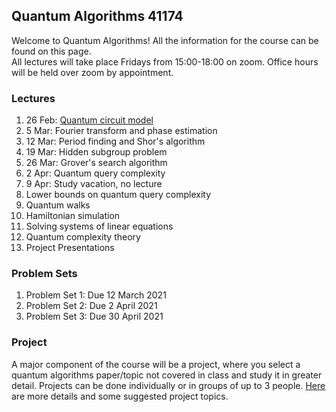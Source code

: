 ## Quantum Algorithms 41174

Welcome to Quantum Algorithms!  All the information for the course can be found on this page.  
All lectures will take place Fridays from 15:00-18:00 on zoom.  Office hours will be held 
over zoom by appointment.


### Lectures

1. 26 Feb: [Quantum circuit model](LECTURES/lec1.pdf)
2. 5 Mar: Fourier transform and phase estimation
3. 12 Mar: Period finding and Shor's algorithm
4. 19 Mar: Hidden subgroup problem
5. 26 Mar: Grover's search algorithm
6. 2 Apr: Quantum query complexity
7. 9 Apr: Study vacation, no lecture
8. Lower bounds on quantum query complexity
9. Quantum walks
10. Hamiltonian simulation
11. Solving systems of linear equations
12. Quantum complexity theory
13. Project Presentations

### Problem Sets
1. Problem Set 1: Due 12 March 2021
2. Problem Set 2: Due 2 April 2021
3. Problem Set 3: Due 30 April 2021


### Project
A major component of the course will be a project, where you select a quantum algorithms paper/topic not covered in class 
and study it in greater detail.  Projects can be done individually or in groups of up to 3 people.  [Here](https://github.com/troyjlee/qalgo/tree/main/PROJECT/project.pdf) are more details and some suggested 
project topics.

